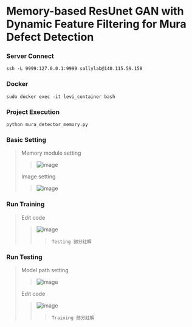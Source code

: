 # Memory-based ResUnet GAN with Dynamic Feature Filtering for Mura Defect Detection

### Server Connect
``ssh -L 9999:127.0.0.1:9999 sallylab@140.115.59.158``
### Docker
``sudo docker exec -it levi_container bash``
### Project Execution
``python mura_detector_memory.py``

### Basic Setting
>Memory module setting
>> ![image](https://user-images.githubusercontent.com/81354674/209820069-f93d6d55-86df-43bc-8499-387f9ce86e05.png)
>
>Image setting
>> ![image](https://user-images.githubusercontent.com/81354674/209825098-c0c61c5a-14dd-40c2-8c42-68783b530b9c.png)

### Run Training
>Edit code
>>![image](https://user-images.githubusercontent.com/81354674/209825663-75249693-b96e-4dbe-876f-e954e1b5b336.png)
>>>``Testing 部分註解``


### Run Testing

>Model path setting
>>![image](https://user-images.githubusercontent.com/81354674/209825914-f85d78f4-11db-4ddf-b616-1273aafeeae5.png)
>
>Edit code
>>![image](https://user-images.githubusercontent.com/81354674/209825541-a5e6ed21-7a33-4024-a798-7875352868c0.png)
>>>``Training 部分註解``

